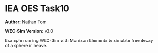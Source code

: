 # IEA OES Task10

**Author:**          Nathan Tom

**WEC-Sim Version:** v3.0

Example running WEC-Sim with Morrison Elements to simulate free decay of a sphere in heave.  

